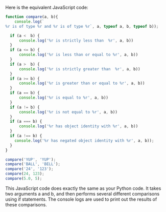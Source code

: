 Here is the equivalent JavaScript code:

```javascript
function compare(a, b){
    console.log(`
%r is of type %r and %r is of type %r`, a, typeof a, b, typeof b));

  if (a <  b) {
      console.log('%r is strictly less than  %r', a, b))
  }
  if (a <= b) {
      console.log('%r is less than or equal to %r', a, b))
  }
  if (a >  b) {
      console.log('%r is strictly greater than  %r', a, b))
  }
  if (a >= b) {
      console.log('%r is greater than or equal to %r', a, b))
  }
  if (a == b) {
      console.log('%r is equal to %r', a, b))
  }
  if (a != b) {
      console.log('%r is not equal to %r', a, b))
  }
  if (a === b) {
      console.log('%r has object identity with %r', a, b))
  }
  if (a !== b) {
    console.log('%r has negated object identity with %r', a, b));
  }
}

compare('YUP', 'YUP');
compare('BALL', 'BELL');
compare('24', '123');
compare(24, 123);
compare(5.0, 5);
```
This JavaScript code does exactly the same as your Python code. It takes two arguments a and b, and then performs several different comparisons using if statements. The console logs are used to print out the results of these comparisons.
